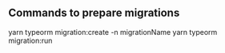 ## Commands to prepare migrations
yarn typeorm migration:create -n migrationName
yarn typeorm migration:run